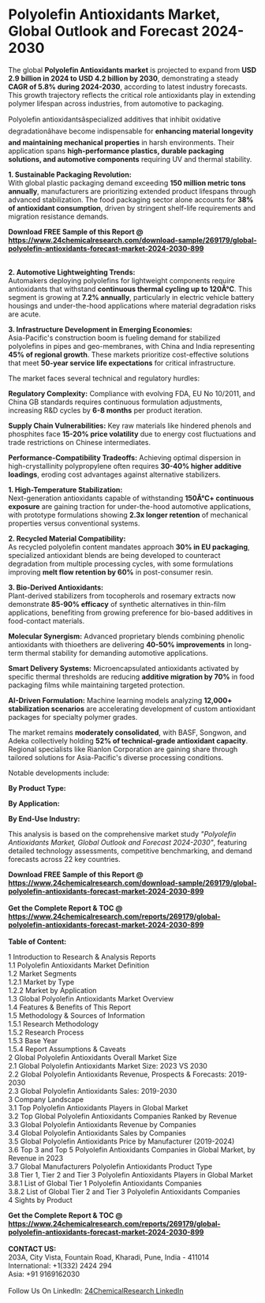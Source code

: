 <h1>Polyolefin Antioxidants Market, Global Outlook and Forecast 2024-2030</h1><p>The global <strong>Polyolefin Antioxidants market</strong> is projected to expand from <strong>USD 2.9 billion in 2024 to USD 4.2 billion by 2030</strong>, demonstrating a steady <strong>CAGR of 5.8% during 2024-2030</strong>, according to latest industry forecasts. This growth trajectory reflects the critical role antioxidants play in extending polymer lifespan across industries, from automotive to packaging.</p><p>Polyolefin antioxidantsâspecialized additives that inhibit oxidative degradationâhave become indispensable for <strong>enhancing material longevity and maintaining mechanical properties</strong> in harsh environments. Their application spans <strong>high-performance plastics, durable packaging solutions, and automotive components</strong> requiring UV and thermal stability.</p><p><strong>1. Sustainable Packaging Revolution:</strong><br>
With global plastic packaging demand exceeding <strong>150 million metric tons annually</strong>, manufacturers are prioritizing extended product lifespans through advanced stabilization. The food packaging sector alone accounts for <strong>38% of antioxidant consumption</strong>, driven by stringent shelf-life requirements and migration resistance demands.</p><div><b>Download FREE Sample of this Report @ 
            <a href="https://www.24chemicalresearch.com/download-sample/269179/global-polyolefin-antioxidants-forecast-market-2024-2030-899">
            https://www.24chemicalresearch.com/download-sample/269179/global-polyolefin-antioxidants-forecast-market-2024-2030-899</a></b></div><br><p><strong>2. Automotive Lightweighting Trends:</strong><br>
Automakers deploying polyolefins for lightweight components require antioxidants that withstand <strong>continuous thermal cycling up to 120Â°C</strong>. This segment is growing at <strong>7.2% annually</strong>, particularly in electric vehicle battery housings and under-the-hood applications where material degradation risks are acute.</p><p><strong>3. Infrastructure Development in Emerging Economies:</strong><br>
Asia-Pacific's construction boom is fueling demand for stabilized polyolefins in pipes and geo-membranes, with China and India representing <strong>45% of regional growth</strong>. These markets prioritize cost-effective solutions that meet <strong>50-year service life expectations</strong> for critical infrastructure.</p><p>The market faces several technical and regulatory hurdles:</p><p><strong>Regulatory Complexity:</strong> Compliance with evolving FDA, EU No 10/2011, and China GB standards requires continuous formulation adjustments, increasing R&amp;D cycles by <strong>6-8 months</strong> per product iteration.</p><p><strong>Supply Chain Vulnerabilities:</strong> Key raw materials like hindered phenols and phosphites face <strong>15-20% price volatility</strong> due to energy cost fluctuations and trade restrictions on Chinese intermediates.</p><p><strong>Performance-Compatibility Tradeoffs:</strong> Achieving optimal dispersion in high-crystallinity polypropylene often requires <strong>30-40% higher additive loadings</strong>, eroding cost advantages against alternative stabilizers.</p><p><strong>1. High-Temperature Stabilization:</strong><br>
Next-generation antioxidants capable of withstanding <strong>150Â°C+ continuous exposure</strong> are gaining traction for under-the-hood automotive applications, with prototype formulations showing <strong>2.3x longer retention</strong> of mechanical properties versus conventional systems.</p><p><strong>2. Recycled Material Compatibility:</strong><br>
As recycled polyolefin content mandates approach <strong>30% in EU packaging</strong>, specialized antioxidant blends are being developed to counteract degradation from multiple processing cycles, with some formulations improving <strong>melt flow retention by 60%</strong> in post-consumer resin.</p><p><strong>3. Bio-Derived Antioxidants:</strong><br>
Plant-derived stabilizers from tocopherols and rosemary extracts now demonstrate <strong>85-90% efficacy</strong> of synthetic alternatives in thin-film applications, benefiting from growing preference for bio-based additives in food-contact materials.</p><p><strong>Molecular Synergism:</strong> Advanced proprietary blends combining phenolic antioxidants with thioethers are delivering <strong>40-50% improvements</strong> in long-term thermal stability for demanding automotive applications.</p><p><strong>Smart Delivery Systems:</strong> Microencapsulated antioxidants activated by specific thermal thresholds are reducing <strong>additive migration by 70%</strong> in food packaging films while maintaining targeted protection.</p><p><strong>AI-Driven Formulation:</strong> Machine learning models analyzing <strong>12,000+ stabilization scenarios</strong> are accelerating development of custom antioxidant packages for specialty polymer grades.</p><p>The market remains <strong>moderately consolidated</strong>, with BASF, Songwon, and Adeka collectively holding <strong>52% of technical-grade antioxidant capacity</strong>. Regional specialists like Rianlon Corporation are gaining share through tailored solutions for Asia-Pacific's diverse processing conditions.</p><p>Notable developments include:</p><p><strong>By Product Type:</strong></p><p><strong>By Application:</strong></p><p><strong>By End-Use Industry:</strong></p><p>This analysis is based on the comprehensive market study <em>"Polyolefin Antioxidants Market, Global Outlook and Forecast 2024-2030"</em>, featuring detailed technology assessments, competitive benchmarking, and demand forecasts across 22 key countries.</p><div><b>Download FREE Sample of this Report @ 
            <a href="https://www.24chemicalresearch.com/download-sample/269179/global-polyolefin-antioxidants-forecast-market-2024-2030-899">
            https://www.24chemicalresearch.com/download-sample/269179/global-polyolefin-antioxidants-forecast-market-2024-2030-899</a></b></div><br><div><b>Get the Complete Report & TOC @ 
            <a href="https://www.24chemicalresearch.com/reports/269179/global-polyolefin-antioxidants-forecast-market-2024-2030-899">
            https://www.24chemicalresearch.com/reports/269179/global-polyolefin-antioxidants-forecast-market-2024-2030-899</a></b></div><br>
            <b>Table of Content:</b><p>1 Introduction to Research & Analysis Reports<br />
    1.1 Polyolefin Antioxidants Market Definition<br />
    1.2 Market Segments<br />
        1.2.1 Market by Type<br />
        1.2.2 Market by Application<br />
    1.3 Global Polyolefin Antioxidants Market Overview<br />
    1.4 Features & Benefits of This Report<br />
    1.5 Methodology & Sources of Information<br />
        1.5.1 Research Methodology<br />
        1.5.2 Research Process<br />
        1.5.3 Base Year<br />
        1.5.4 Report Assumptions & Caveats<br />
2 Global Polyolefin Antioxidants Overall Market Size<br />
    2.1 Global Polyolefin Antioxidants Market Size: 2023 VS 2030<br />
    2.2 Global Polyolefin Antioxidants Revenue, Prospects & Forecasts: 2019-2030<br />
    2.3 Global Polyolefin Antioxidants Sales: 2019-2030<br />
3 Company Landscape<br />
    3.1 Top Polyolefin Antioxidants Players in Global Market<br />
    3.2 Top Global Polyolefin Antioxidants Companies Ranked by Revenue<br />
    3.3 Global Polyolefin Antioxidants Revenue by Companies<br />
    3.4 Global Polyolefin Antioxidants Sales by Companies<br />
    3.5 Global Polyolefin Antioxidants Price by Manufacturer (2019-2024)<br />
    3.6 Top 3 and Top 5 Polyolefin Antioxidants Companies in Global Market, by Revenue in 2023<br />
    3.7 Global Manufacturers Polyolefin Antioxidants Product Type<br />
    3.8 Tier 1, Tier 2 and Tier 3 Polyolefin Antioxidants Players in Global Market<br />
        3.8.1 List of Global Tier 1 Polyolefin Antioxidants Companies<br />
        3.8.2 List of Global Tier 2 and Tier 3 Polyolefin Antioxidants Companies<br />
4 Sights by Product</p><div><b>Get the Complete Report & TOC @ 
            <a href="https://www.24chemicalresearch.com/reports/269179/global-polyolefin-antioxidants-forecast-market-2024-2030-899">
            https://www.24chemicalresearch.com/reports/269179/global-polyolefin-antioxidants-forecast-market-2024-2030-899</a></b></div><br><b>CONTACT US:</b><br>
            203A, City Vista, Fountain Road, Kharadi, Pune, India - 411014<br>
            International: +1(332) 2424 294<br>
            Asia: +91 9169162030 <br><br>
            Follow Us On LinkedIn: <a href="https://www.linkedin.com/company/24chemicalresearch/">24ChemicalResearch LinkedIn</a>